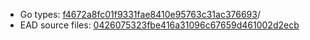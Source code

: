 * Go types: [f4672a8fc01f9331fae8410e95763c31ac376693](https://github.com/NYULibraries/dlts-finding-aids-ead-go-packages/commit/f4672a8fc01f9331fae8410e95763c31ac376693)/
* EAD source files: [0426075323fbe416a31096c67659d461002d2ecb](https://github.com/NYULibraries/dlts-finding-aids-ead-sample-set-1/commit/0426075323fbe416a31096c67659d461002d2ecb)
